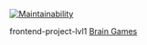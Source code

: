 [![Maintainability](https://api.codeclimate.com/v1/badges/a99a88d28ad37a79dbf6/maintainability)](https://codeclimate.com/github/codeclimate/codeclimate/maintainability)

frontend-project-lvl1 [Brain Games](https://ru.hexlet.io/professions/frontend/projects/44)
